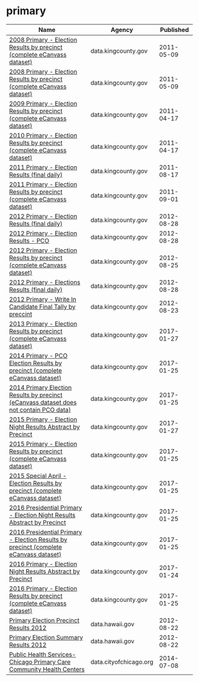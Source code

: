 # primary

Name | Agency | Published
---- | ---- | ---------
[2008 Primary - Election Results by precinct (complete eCanvass dataset)](../socrata/9ycg-yemn.md) | data.kingcounty.gov | 2011-05-09
[2008 Primary - Election Results by precinct (complete eCanvass dataset)](../socrata/9ycg-yemn.md) | data.kingcounty.gov | 2011-05-09
[2009 Primary - Election Results by precinct (complete eCanvass dataset)](../socrata/v3s3-gxuf.md) | data.kingcounty.gov | 2011-04-17
[2010 Primary - Election Results by precinct (complete eCanvass dataset)](../socrata/4h7u-3cfs.md) | data.kingcounty.gov | 2011-04-17
[2011 Primary - Election Results (final daily)](../socrata/3twh-5u42.md) | data.kingcounty.gov | 2011-08-17
[2011 Primary - Election Results by precinct (complete eCanvass dataset)](../socrata/2ncr-4kkv.md) | data.kingcounty.gov | 2011-09-01
[2012 Primary - Election Results (final daily)](../socrata/vpdc-sn69.md) | data.kingcounty.gov | 2012-08-28
[2012 Primary - Election Results - PCO](../socrata/bugx-hcah.md) | data.kingcounty.gov | 2012-08-28
[2012 Primary - Election Results by precinct (complete eCanvass dataset)](../socrata/puqn-qiix.md) | data.kingcounty.gov | 2012-08-25
[2012 Primary - Elections Results (final daily)](../socrata/ax8b-wymb.md) | data.kingcounty.gov | 2012-08-28
[2012 Primary - Write In Candidate Final Tally by preccint](../socrata/78tb-4u7r.md) | data.kingcounty.gov | 2012-08-23
[2013 Primary - Election Results by precinct (complete eCanvass dataset)](../socrata/e537-zsyr.md) | data.kingcounty.gov | 2017-01-27
[2014 Primary - PCO Election Results by precinct (complete eCanvass dataset)](../socrata/xd4b-q4c2.md) | data.kingcounty.gov | 2017-01-25
[2014 Primary Election Results by precinct (eCanvass dataset does not contain PCO data)](../socrata/fps8-w6vc.md) | data.kingcounty.gov | 2017-01-25
[2015 Primary - Election Night Results Abstract by Precinct](../socrata/s4xf-st5s.md) | data.kingcounty.gov | 2017-01-27
[2015 Primary - Election Results by precinct (complete eCanvass dataset)](../socrata/pyps-tcwb.md) | data.kingcounty.gov | 2017-01-25
[2015 Special April - Election Results by precinct (complete eCanvass dataset)](../socrata/qg8b-ssmp.md) | data.kingcounty.gov | 2017-01-25
[2016 Presidential Primary - Election Night Results Abstract by Precinct](../socrata/fr7b-c8st.md) | data.kingcounty.gov | 2017-01-25
[2016 Presidential Primary - Election Results by precinct (complete eCanvass dataset)](../socrata/eutd-6iwc.md) | data.kingcounty.gov | 2017-01-25
[2016 Primary - Election Night Results Abstract by Precinct](../socrata/2ni9-dqsi.md) | data.kingcounty.gov | 2017-01-24
[2016 Primary - Election Results by precinct (complete eCanvass dataset)](../socrata/d9qg-mtfe.md) | data.kingcounty.gov | 2017-01-25
[Primary Election Precinct Results 2012](../socrata/dmak-5fr2.md) | data.hawaii.gov | 2012-08-22
[Primary Election Summary Results 2012](../socrata/gaj3-6934.md) | data.hawaii.gov | 2012-08-22
[Public Health Services- Chicago Primary Care Community Health Centers](../socrata/cjg8-dbka.md) | data.cityofchicago.org | 2014-07-08

